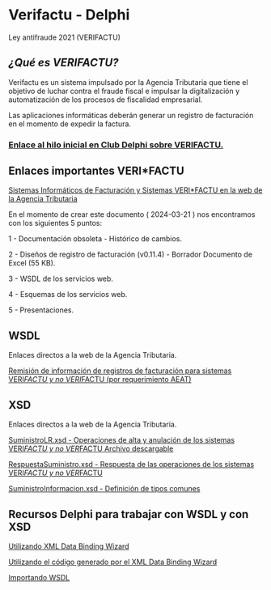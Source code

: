 ﻿# Verifactu - Delphi

Ley antifraude 2021 (VERIFACTU)


## _¿Qué es VERIFACTU?_

Verifactu es un sistema impulsado por la Agencia Tributaria que tiene el objetivo de luchar contra el fraude fiscal e impulsar la digitalización y automatización de los procesos de fiscalidad empresarial.

Las aplicaciones informáticas deberán generar un registro de facturación en el momento de expedir la factura.

### [Enlace al hilo inicial en Club Delphi sobre VERIFACTU.](https://www.clubdelphi.com/foros/showthread.php?t=95235)

## Enlaces importantes VERI*FACTU


[Sistemas Informáticos de Facturación y Sistemas VERI*FACTU en la web de la Agencia Tributaria](https://www.agenciatributaria.es/AEAT.desarrolladores/Desarrolladores/_menu_/Documentacion/IVA/Sistemas_Informaticos_de_Facturacion_y_Sistemas_VERI_FACTU/Sistemas_Informaticos_de_Facturacion_y_Sistemas_VERI_FACTU.html)

En el momento de crear este documento ( 2024-03-21 ) nos encontramos con los siguientes 5 puntos:

1 - Documentación obsoleta - Histórico de cambios.

2 - Diseños de registro de facturación (v0.11.4) - Borrador Documento de Excel  (55 KB).

3 - WSDL de los servicios web.

4 - Esquemas de los servicios web.

5 - Presentaciones.



## WSDL

Enlaces directos a la web de la Agencia Tributaria.

[Remisión de información de registros de facturación para sistemas VERI*FACTU y no VERI*FACTU (por requerimiento AEAT)](https://www.agenciatributaria.es/static_files/AEAT_Desarrolladores/EEDD/IVA/VERI-FACTU/WSDL/SistemaFacturacion.wsdl)

## XSD

Enlaces directos a la web de la Agencia Tributaria.

[SuministroLR.xsd - Operaciones de alta y anulación de los sistemas VERI*FACTU y no VER*FACTU Archivo descargable](https://www.agenciatributaria.es/static_files/AEAT_Desarrolladores/EEDD/IVA/VERI-FACTU/Esquemas-SWeb/SuministroLR.xsd)

[RespuestaSuministro.xsd - Respuesta de las operaciones de los sistemas VERI*FACTU y no VER*FACTU](https://www.agenciatributaria.es/static_files/AEAT_Desarrolladores/EEDD/IVA/VERI-FACTU/Esquemas-SWeb/RespuestaSuministro.xsd)

[SuministroInformacion.xsd - Definición de tipos comunes](https://www.agenciatributaria.es/static_files/AEAT_Desarrolladores/EEDD/IVA/VERI-FACTU/Esquemas-SWeb/SuministroInformacion.xsd)

## Recursos Delphi para trabajar con WSDL y con XSD

 [Utilizando XML Data Binding Wizard](https://docwiki.embarcadero.com/RADStudio/Athens/en/Using_the_XML_Data_Binding_Wizard)

 [Utilizando el código generado por el XML Data Binding Wizard](https://docwiki.embarcadero.com/RADStudio/Athens/en/Using_Code_That_the_XML_Data_Binding_Wizard_Generates)

 [Importando WSDL](https://docwiki.embarcadero.com/RADStudio/Athens/en/Import_WSDL_Wizard)


